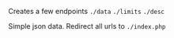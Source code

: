 Creates a few endpoints
`./data`
`./limits`
`./desc`

Simple json data. Redirect all urls to `./index.php`